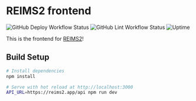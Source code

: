 # REIMS2 frontend

![GitHub Deploy Workflow Status](https://img.shields.io/github/workflow/status/reims2/reims2-frontend/Deploy?label=deploy)
![GitHub Lint Workflow Status](https://img.shields.io/github/workflow/status/reims2/reims2-frontend/ci?label=lint)
![Uptime](https://img.shields.io/uptimerobot/ratio/m789007197-530f6cec68b3f8f49de17c99?label=uptime)

This is the frontend for [REIMS2](https://reims2.app)!

## Build Setup

```bash
# Install dependencies
npm install

# Serve with hot reload at http://localhost:3000
API_URL=https://reims2.app/api npm run dev
```
